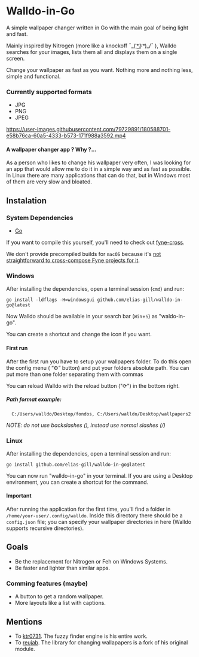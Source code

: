 # Walldo-in-Go
A simple wallpaper changer written in Go with the main goal of being light and fast.

Mainly inspired by Nitrogen (more like a knockoff  ¯\_( ͡❛͜ʖ ͡❛)_/¯ ), Walldo searches for your images, lists them all 
and displays them on a single screen.

Change your wallpaper as fast as you want. Nothing more and nothing less, simple and functional.

### Currently supported formats
- JPG
- PNG
- JPEG

https://user-images.githubusercontent.com/79729891/180588701-e58b76ca-60a5-4333-b573-171f988a3592.mp4

#### A wallpaper changer app ? Why ?... 
As a person who likes to change his wallpaper very often, I was looking for an app that would allow me to do it in a 
simple way and as fast as possible. In Linux there are many applications that can do that, 
but in Windows most of them are very slow and bloated.

## Instalation
### System Dependencies 
- [Go](https://go.dev/doc/install)

If you want to compile this yourself, you'll need to check out [fyne-cross](https://github.com/fyne-io/fyne-cross).

We don't provide precompiled builds for `macOS` because it's [not straightforward to cross-compose Fyne projects for it](https://github.com/fyne-io/fyne-cross#build-the-docker-image-for-osxdarwinapple-cross-compiling).

### Windows
After installing the dependencies, open a terminal session (`cmd`) and run:
````
go install -ldflags -H=windowsgui github.com/elias-gill/walldo-in-go@latest
````
Now Walldo should be available in your search bar (`Win`+`S`) as "waldo-in-go".

You can create a shortcut and change the icon if you want.

#### First run
 After the first run you have to setup your wallpapers folder. To do this open the config menu ( “⚙” button) and put your folders absolute path. 
You can put more than one folder separating them with commas
 
You can reload Walldo with the reload button ("⟳") in the bottom right.
##### *Path format example:*
```
  C:/Users/walldo/Desktop/fondos, C:/Users/walldo/Desktop/wallpapers2
```
*NOTE: do not use backslashes (\), instead use normal slashes (/)*


### Linux
After installing the dependencies, open a terminal session and run:
````
go install github.com/elias-gill/walldo-in-go@latest
````
You can now run "walldo-in-go" in your terminal. If you are using a Desktop environment, you can create a shortcut for the command.

#### Important
After running the application for the first time, you'll find a folder in `/home/your-user/.config/walldo`. Inside this directory there should be a `config.json` file; you can specify your wallpaper directories in here (Walldo supports recursive directories).

## Goals
- Be the replacement for Nitrogen or Feh on Windows Systems. 
- Be faster and lighter than similar apps.

### Comming features (maybe)
- A button to get a random wallpaper.
- More layouts like a list with captions.

## Mentions
- To [ktr0731](https://github.com/ktr07310). The fuzzy finder engine is his entire work.
- To [reujab](https://github.com/reujab/wallpaper). The library for changing wallapapers is a fork of his original module.
